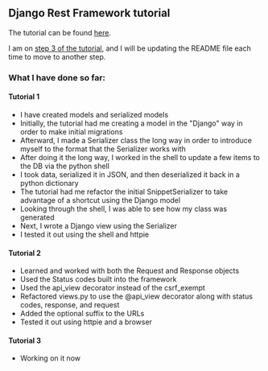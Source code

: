 ## Django Rest Framework tutorial

The tutorial can be found [here](http://www.django-rest-framework.org/tutorial/1-serialization/).

I am on [step 3 of the tutorial](http://www.django-rest-framework.org/tutorial/3-class-based-views/), and I will be updating the README file each time to move to another step.

### What I have done so far:

#### Tutorial 1

- I have created models and serialized models
- Initially, the tutorial had me creating a model in the "Django" way in order to make initial migrations
- Afterward, I made a Serializer class the long way in order to introduce myself to the format that the Serializer works with
- After doing it the long way, I worked in the shell to update a few items to the DB via the python shell
- I took data, serialized it in JSON, and then deserialized it back in a python dictionary
- The tutorial had me refactor the initial SnippetSerializer to take advantage of a shortcut using the Django model
- Looking through the shell, I was able to see how my class was generated
- Next, I wrote a Django view using the Serializer
- I tested it out using the shell and httpie

#### Tutorial 2

- Learned and worked with both the Request and Response objects
- Used the Status codes built into the framework
- Used the api\_view decorator instead of the csrf\_exempt
- Refactored views.py to use the @api\_view decorator along with status codes, response, and request
- Added the optional suffix to the URLs
- Tested it out using httpie and a browser

#### Tutorial 3

- Working on it now